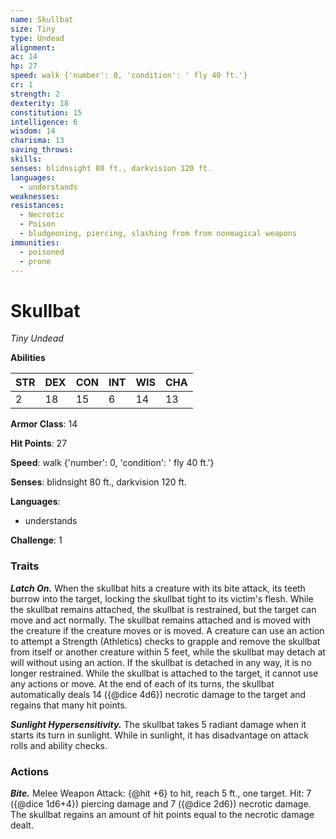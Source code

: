 ```yaml
---
name: Skullbat
size: Tiny
type: Undead
alignment: 
ac: 14
hp: 27
speed: walk {'number': 0, 'condition': ' fly 40 ft.'}
cr: 1
strength: 2
dexterity: 18
constitution: 15
intelligence: 6
wisdom: 14
charisma: 13
saving_throws:
skills:
senses: blidnsight 80 ft., darkvision 120 ft.
languages:
  - understands
weaknesses:
resistances:
  - Necrotic
  - Poison
  - bludgeoning, piercing, slashing from from nonmagical weapons
immunities:
  - poisoned
  - prone
---
```


# Skullbat

*Tiny Undead*

**Abilities**

| STR | DEX | CON | INT | WIS | CHA |
| --- | --- | --- | --- | --- | --- |
| 2 | 18 | 15 | 6 | 14 | 13 |

**Armor Class**: 14

**Hit Points**: 27

**Speed**: walk {'number': 0, 'condition': ' fly 40 ft.'}

**Senses**: blidnsight 80 ft., darkvision 120 ft.

**Languages**:
  - understands

**Challenge**: 1

### Traits
***Latch On.*** When the skullbat hits a creature with its bite attack, its teeth burrow into the target, locking the skullbat tight to its victim's flesh. While the skullbat remains attached, the skullbat is restrained, but the target can move and act normally. The skullbat remains attached and is moved with the creature if the creature moves or is moved. A creature can use an action to attempt a Strength (Athletics) checks to grapple and remove the skullbat from itself or another creature within 5 feet, while the skullbat may detach at will without using an action. If the skullbat is detached in any way, it is no longer restrained. While the skullbat is attached to the target, it cannot use any actions or move. At the end of each of its turns, the skullbat automatically deals 14 ({@dice 4d6}) necrotic damage to the target and regains that many hit points.

***Sunlight Hypersensitivity.*** The skullbat takes 5 radiant damage when it starts its turn in sunlight. While in sunlight, it has disadvantage on attack rolls and ability checks.

### Actions
***Bite.*** Melee Weapon Attack: {@hit +6} to hit, reach 5 ft., one target. Hit: 7 ({@dice 1d6+4}) piercing damage and 7 ({@dice 2d6}) necrotic damage. The skullbat regains an amount of hit points equal to the necrotic damage dealt.

